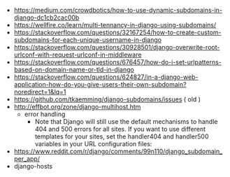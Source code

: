 * https://medium.com/crowdbotics/how-to-use-dynamic-subdomains-in-django-dc1cb2cac00b
* https://wellfire.co/learn/multi-tennancy-in-django-using-subdomains/
* https://stackoverflow.com/questions/32167254/how-to-create-custom-subdomains-for-each-unique-username-in-django
* https://stackoverflow.com/questions/30928501/django-overwrite-root-urlconf-with-request-urlconf-in-middleware
* https://stackoverflow.com/questions/676457/how-do-i-set-urlpatterns-based-on-domain-name-or-tld-in-django
* https://stackoverflow.com/questions/624827/in-a-django-web-application-how-do-you-give-users-their-own-subdomain?noredirect=1&lq=1
* https://github.com/tkaemming/django-subdomains/issues ( old )
* http://effbot.org/zone/django-multihost.htm
    * error handling
        * Note that Django will still use the default mechanisms to handle 404 and 500 errors for all sites. If you want to use different templates for your sites, set the handler404 and handler500 variables in your URL configuration files:
* https://www.reddit.com/r/django/comments/99n110/django_subdomain_per_app/
* django-hosts